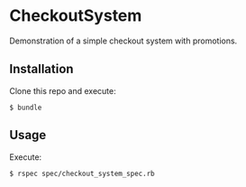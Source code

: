 # CheckoutSystem

Demonstration of a simple checkout system with promotions.

## Installation

Clone this repo and execute:

    $ bundle

## Usage

Execute:

    $ rspec spec/checkout_system_spec.rb
